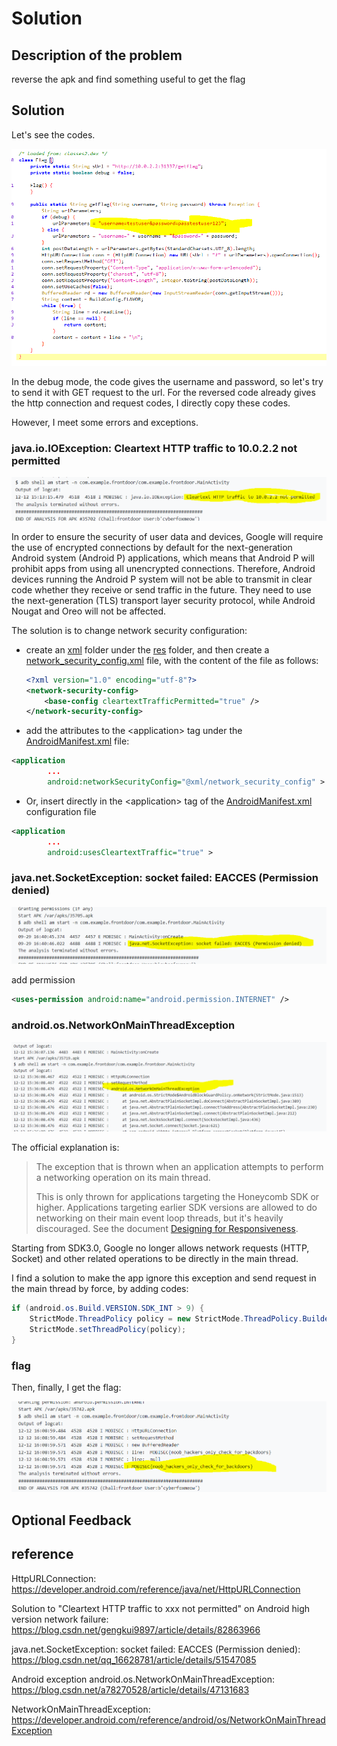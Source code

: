 # Solution


## Description of the problem

reverse the apk and find something useful to get the flag

## Solution

Let's see the codes.

<img src="screenshots/_exploitation/frontdoor/r1.PNG" alt="codes" style="zoom:100%;" />

In the debug mode, the code gives the username and password, so let's try to send it with GET request to the url. For the reversed code already gives the http connection and request codes, I directly copy these codes.

However, I meet some errors and exceptions.

### java.io.IOException: Cleartext HTTP traffic to 10.0.2.2 not permitted

<img src="screenshots/_exploitation/frontdoor/cleartext.PNG" alt="java.io.IOException: Cleartext HTTP traffic to 10.0.2.2 not permitted" style="zoom:100%;" />

In order to ensure the security of user data and devices, Google will require the use of encrypted connections by default for the next-generation Android system (Android P) applications, which means that Android P will prohibit apps from using all unencrypted connections. Therefore, Android devices running the Android P system will not be able to transmit in clear code whether they receive or send traffic in the future. They need to use the next-generation (TLS) transport layer security protocol, while Android Nougat and Oreo will not be affected.

The solution is to change network security configuration:

- create an [xml](AndroidStudioProjects_exploitation/frontdoor/app/src/main/res/xml) folder under the [res](AndroidStudioProjects_exploitation/frontdoor/app/src/main/res) folder, and then create a [network_security_config.xml](AndroidStudioProjects_exploitation/frontdoor/app/src/main/res/xml/network_security_config.xml) file, with the content of the file as follows:

  ```xml
  <?xml version="1.0" encoding="utf-8"?>
  <network-security-config>
      <base-config cleartextTrafficPermitted="true" />
  </network-security-config>
  ```

- add the attributes to the &lt;application&gt; tag under the [AndroidManifest.xml](AndroidStudioProjects_exploitation/frontdoor/app/src/main/AndroidManifest.xml) file:

```xml
<application
        ...
        android:networkSecurityConfig="@xml/network_security_config" >
```

- Or, insert directly in the &lt;application&gt; tag of the [AndroidManifest.xml](AndroidStudioProjects_exploitation/frontdoor/app/src/main/AndroidManifest.xml) configuration file

```xml
<application
        ...
        android:usesCleartextTraffic="true" >
```



### java.net.SocketException: socket failed: EACCES (Permission denied)

<img src="screenshots/_exploitation/frontdoor/EACCES.PNG" alt="ava.net.SocketException: socket failed: EACCES (Permission denied)" style="zoom:100%;" />

add permission

```xml
<uses-permission android:name="android.permission.INTERNET" />
```



### android.os.NetworkOnMainThreadException

<img src="screenshots/_exploitation/frontdoor/NetworkOnMainThreadException.PNG" alt="NetworkOnMainThreadException" style="zoom:100%;" />

The official explanation is:

> The exception that is thrown when an application attempts to perform a networking operation on its main thread.
>
> This is only thrown for applications targeting the Honeycomb SDK or higher. Applications targeting earlier SDK versions are allowed to do networking on their main event loop threads, but it's heavily discouraged. See the document [Designing for Responsiveness](https://developer.android.com/guide/practices/design/responsiveness).

Starting from SDK3.0, Google no longer allows network requests (HTTP, Socket) and other related operations to be directly in the main thread.

I find a solution to make the app ignore this exception and send request in the main thread by force, by adding codes:

```java
if (android.os.Build.VERSION.SDK_INT > 9) {
    StrictMode.ThreadPolicy policy = new StrictMode.ThreadPolicy.Builder().permitAll().build();
    StrictMode.setThreadPolicy(policy);
}
```



### flag

Then, finally, I get the flag:

<img src="screenshots/_exploitation/frontdoor/fnob.PNG" alt="flag" style="zoom:100%;" />






## Optional Feedback



## reference

HttpURLConnection: https://developer.android.com/reference/java/net/HttpURLConnection

Solution to "Cleartext HTTP traffic to xxx not permitted" on Android high version network failure: https://blog.csdn.net/gengkui9897/article/details/82863966

java.net.SocketException: socket failed: EACCES (Permission denied): https://blog.csdn.net/qq_16628781/article/details/51547085

Android exception android.os.NetworkOnMainThreadException: https://blog.csdn.net/a78270528/article/details/47131683

NetworkOnMainThreadException: https://developer.android.com/reference/android/os/NetworkOnMainThreadException